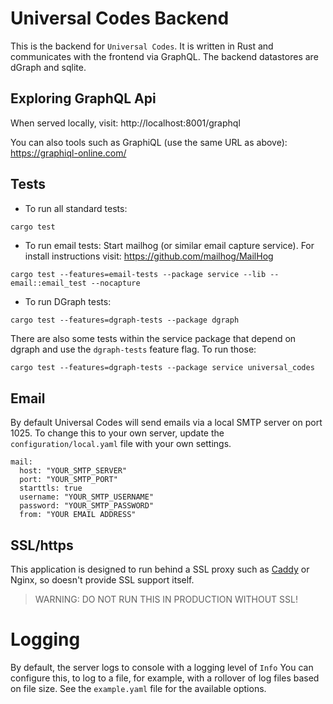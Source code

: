 # Universal Codes Backend

This is the backend for `Universal Codes`.
It is written in Rust and communicates with the frontend via GraphQL.
The backend datastores are dGraph and sqlite.

## Exploring GraphQL Api

When served locally, visit: http://localhost:8001/graphql

You can also tools such as GraphiQL (use the same URL as above): https://graphiql-online.com/

## Tests

- To run all standard tests:

```bash
cargo test
```

- To run email tests:
  Start mailhog (or similar email capture service).
  For install instructions visit: https://github.com/mailhog/MailHog

```
cargo test --features=email-tests --package service --lib -- email::email_test --nocapture
```

- To run DGraph tests:

```
cargo test --features=dgraph-tests --package dgraph
```

There are also some tests within the service package that depend on dgraph and use the `dgraph-tests` feature flag. To run those:

```
cargo test --features=dgraph-tests --package service universal_codes
```

## Email

By default Universal Codes will send emails via a local SMTP server on port 1025.
To change this to your own server, update the `configuration/local.yaml` file with your own settings.

```
mail:
  host: "YOUR_SMTP_SERVER"
  port: "YOUR_SMTP_PORT"
  starttls: true
  username: "YOUR_SMTP_USERNAME"
  password: "YOUR_SMTP_PASSWORD"
  from: "YOUR EMAIL ADDRESS"
```

## SSL/https

This application is designed to run behind a SSL proxy such as [Caddy](https://caddyserver.com) or Nginx, so doesn't provide SSL support itself.

> WARNING: DO NOT RUN THIS IN PRODUCTION WITHOUT SSL!

# Logging

By default, the server logs to console with a logging level of `Info`
You can configure this, to log to a file, for example, with a rollover of log files based on file size.
See the `example.yaml` file for the available options.
